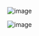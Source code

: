 ![image](https://github.com/Mrakheen/Autonomous-Robotics/assets/53326887/8f12e09c-fa8f-4e34-ae67-fb40eff5887c)

![image](https://github.com/Mrakheen/Autonomous-Robotics/assets/53326887/20fd0da2-b41f-4231-930e-ed6d3c48b51f)



